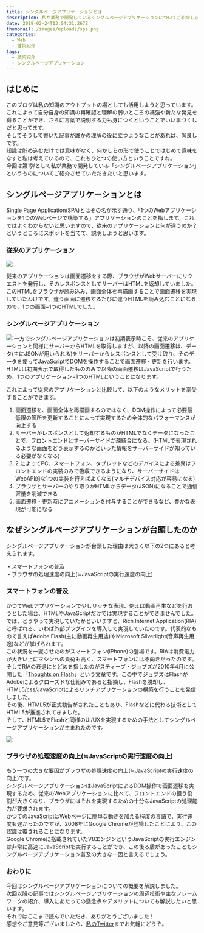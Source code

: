 ```yaml
---
title: シングルページアプリケーションとは
description: 私が業務で開発しているシングルページアプリケーションについてご紹介します
date: 2019-02-24T13:04:31.267Z
thumbnail: /images/uploads/spa.png
categories:
  - Web
  - 技術紹介
tags:
  - 技術紹介
  - シングルページアプリケーション
---
```

## はじめに
このブログは私の知識のアウトプットの場としても活用しようと思っています。<br>
これによって自分自身の知識の再確認と理解の弱いところの補強や新たな発見を得ることができ、さらに言葉で説明する力も身につくということでいい事づくしだと思ってます。<br>
そしてそうして書いた記事が誰かの理解の役に立つようなことがあれば、尚良しです。<br>
知識は貯め込むだけでは意味がなく、何かしらの形で使うことではじめて意味をなすと私は考えているので、これもひとつの使い方ということですね。<br>
今回は第1弾として私が業務で開発している「シングルページアプリケーション」というものについてご紹介させていただきたいと思います。<br>

## シングルページアプリケーションとは
Single Page Application(SPA)とはその名が示す通り、「1つのWebアプリケーションを1つのWebページで構築する」アプリケーションのことを指します。これではよくわからないと思いますので、従来のアプリケーションと何が違うのか？というところにスポットを当てて、説明しようと思います。

### 従来のアプリケーション
<img src="/images/uploads/prev_app.png" />

従来のアプリケーションは画面遷移をする際、ブラウザがWebサーバーにリクエストを発行し、そのレスポンスとしてサーバーはHTMLを返却していました。このHTMLをブラウザが読み込み、画面全体を再描画することで画面遷移を実現していたわけです。違う画面に遷移するたびに違うHTMLを読み込むことになるので、1つの画面=1つのHTMLでした。

### シングルページアプリケーション
<img src="/images/uploads/SPA.png" />
一方でシングルページアプリケーションは初期表示時こそ、従来のアプリケーションと同様にサーバーからHTMLを取得しますが、以降の画面遷移は、データ(主にJSONが用いられる)をサーバーからレスポンスとして受け取り、そのデータを使ってJavaScriptでDOMを操作することで画面遷移・更新を行います。HTMLは初期表示で取得したもののみで以降の画面遷移はJavaScriptで行うため、1つのアプリケーション=1つのHTMLということになります。

これによって従来のアプリケーションと比較して、以下のようなメリットを享受することができます。<br>
1. 画面遷移を、画面全体を再描画するのではなく、DOM操作によって必要最低限の箇所を更新することによって実現するため全体的なパフォーマンスが向上する<br>
2. サーバーがレスポンスとして返却するものがHTMLでなくデータになったことで、フロントエンドとサーバーサイドが疎結合になる。(HTMLで表現されるような画面をどう表示するのかといった情報をサーバーサイドが知っている必要がなくなる)<br>
3. 2.によってPC、スマートフォン、タブレットなどのデバイスによる差異はフロントエンドの実装のみで吸収できるようになり、サーバーサイドはWebAPI的な1つの実装を行えばよくなる(マルチデバイス対応が容易になる)<br>
4. ブラウザとサーバーのやり取りがHTMLからデータ(JSON)になることで通信容量を削減できる<br>
5. 画面遷移・更新時にアニメーションを付与することができるなど、豊かな表現が可能になる<br>

## なぜシングルページアプリケーションが台頭したのか

シングルページアプリケーションが台頭した理由は大きく以下の2つにあると考えられます。<br>

・スマートフォンの普及<br>
・ブラウザの処理速度の向上(≒JavaScriptの実行速度の向上)<br>

### スマートフォンの普及

かつてWebアプリケーションで少しリッチな表現、例えば動画再生などを行おうとした場合、HTMLやJavaScriptだけでは実現することができませんでした。では、どうやって実現していたかといいますと、Rich Internet Application(RIA)と呼ばれる、いわば外部プラグインを導入して実現していたのです。代表的なもので言えばAdobe Flash(主に動画再生用途)やMicrosoft Silverlight(音声再生用途)などが挙げられます。<br>
この状況を一変させたのがスマートフォン(iPhone)の登場です。RIAは消費電力が大きい上にマシンへの負荷も高く、スマートフォンには不向きだったのです。そしてRIAの衰退にとどめを指したのがスティーブ・ジョブズが2010年4月に公開した「<a href="https://www.apple.com/hotnews/thoughts-on-flash/">Thoughts on Flash</a>」という文章です。この中でジョブズはFlashがAdobeによるクローズドな仕組みであると指摘し、Flashを脱却し、HTML5/css/JavaScriptによるリッチアプリケーションの構築を行うことを発信しました。<br>
その後、HTML5が正式勧告がされたこともあり、Flashなどに代わる技術としてHTML5が推進されてきました。<br>
そして、HTML5でFlashと同様のUI/UXを実現するための手法としてシングルページアプリケーションが生まれたのです。

<img src="/images/uploads/541334636_42c1c58fc2_z.jpg" />

### ブラウザの処理速度の向上(≒JavaScriptの実行速度の向上)
もう一つの大きな要因がブラウザの処理速度の向上(≒JavaScriptの実行速度の向上)です。<br>
シングルページアプリケーションはJavaScriptによるDOM操作で画面遷移を実現するため、従来のWebアプリケーションに比べて、フロントエンドの担う役割が大きくなり、ブラウザにはそれを実現するための十分なJavaScriptの処理能力が要求されます。<br>
かつてのJavaScriptはWebページに簡単な動きを加える程度の言語で、実行速度も遅かったのですが、2008年にGoogle Chromeが登場したことにより、この認識は覆されることになります。<br>
Google Chromeに搭載されていたV8エンジンというJavaScriptの実行エンジンは非常に高速にJavaScriptを実行することができ、この後ろ盾があったこともシングルページアプリケーション普及の大きな一因と言えるでしょう。

### おわりに
今回はシングルページアプリケーションについての概要を解説しました。<br>
次回以降の記事ではシングルページアプリケーションの周辺技術や主なフレームワークの紹介、導入にあたっての懸念点やデメリットについても解説したいと思います。<br>
それではここまで読んでいただき、ありがとうございました！<br>
感想やご意見等ございましたら、<a href="https://twitter.com/RinGoku98">私のTwitter</a>までお気軽にどうぞ。

